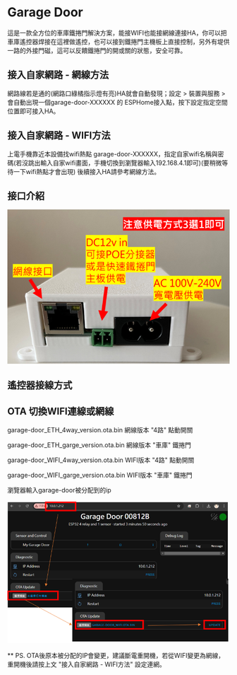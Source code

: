 # Garage Door
這是一款全方位的車庫鐵捲門解決方案，能接WIFI也能接網線連接HA，你可以把車庫遙控器焊接在這裡做遙控，也可以接到鐵捲門主機板上直接控制，另外有堤供一路的外接門磁，這可以反饋鐵捲門的開或關的狀態，安全可靠。

## 接入自家網路 - 網線方法

網路線若是通的(網路口綠橘指示燈有亮)HA就會自動發現；設定 > 裝置與服務 > 會自動出現一個garage-door-XXXXXX 的 ESPHome接入點，按下設定指定空間位置即可接入HA。

## 接入自家網路 - WIFI方法

上電手機靠近本設備找wifi熱點 garage-door-XXXXXX，指定自家wifi名稱與密碼(若沒跳出輸入自家wifi畫面，手機切換到瀏覽器輸入192.168.4.1即可)(要稍微等待一下wifi熱點才會出現) 後續接入HA請參考網線方法。

## 接口介紹

![Mosquitto_broker](/garage_door/image/100445.png)

## 遙控器接線方式 ##









## OTA 切換WIFI連線或網線 ##

garage-door_ETH_4way_version.ota.bin        網線版本 "4路" 點動開關

garage-door_ETH_garge_version.ota.bin       網線版本 "車庫" 鐵捲門

garage-door_WIFI_4way_version.ota.bin       WIFI版本 "4路" 點動開關

garage-door_WIFI_garge_version.ota.bin       WIFI版本 "車庫" 鐵捲門

瀏覽器輸入garage-door被分配到的ip

![Mosquitto_broker](/garage_door/image/201829.png)

** PS. OTA後原本被分配的IP會變更，建議斷電重開機，若從WIFI變更為網線，重開機後請按上文 "接入自家網路 - WIFI方法" 設定連網。

